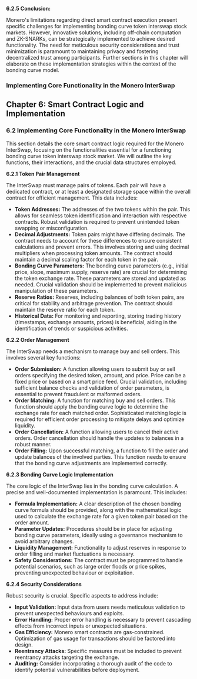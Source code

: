 **6.2.5 Conclusion:**

Monero's limitations regarding direct smart contract execution present specific challenges for implementing bonding curve token interswap stock markets.  However, innovative solutions, including off-chain computation and ZK-SNARKs, can be strategically implemented to achieve desired functionality.  The need for meticulous security considerations and trust minimization is paramount to maintaining privacy and fostering decentralized trust among participants. Further sections in this chapter will elaborate on these implementation strategies within the context of the bonding curve model.


### Implementing Core Functionality in the Monero InterSwap

## Chapter 6: Smart Contract Logic and Implementation

### 6.2 Implementing Core Functionality in the Monero InterSwap

This section details the core smart contract logic required for the Monero InterSwap, focusing on the functionalities essential for a functioning bonding curve token interswap stock market.  We will outline the key functions, their interactions, and the crucial data structures employed.

**6.2.1 Token Pair Management**

The InterSwap must manage pairs of tokens.  Each pair will have a dedicated contract, or at least a designated storage space within the overall contract for efficient management. This data includes:

* **Token Addresses:**  The addresses of the two tokens within the pair.  This allows for seamless token identification and interaction with respective contracts.  Robust validation is required to prevent unintended token swapping or misconfiguration.
* **Decimal Adjustments:**  Token pairs might have differing decimals. The contract needs to account for these differences to ensure consistent calculations and prevent errors.  This involves storing and using decimal multipliers when processing token amounts.  The contract should maintain a decimal scaling factor for each token in the pair.
* **Bonding Curve Parameters:** The bonding curve parameters (e.g., initial price, slope, maximum supply, reserve rate) are crucial for determining the token exchange rate. These parameters are stored and updated as needed.  Crucial validation should be implemented to prevent malicious manipulation of these parameters.
* **Reserve Ratios:** Reserves, including balances of both token pairs, are critical for stability and arbitrage prevention. The contract should maintain the reserve ratio for each token.
* **Historical Data:** For monitoring and reporting, storing trading history (timestamps, exchange amounts, prices) is beneficial, aiding in the identification of trends or suspicious activities.

**6.2.2 Order Management**

The InterSwap needs a mechanism to manage buy and sell orders. This involves several key functions:

* **Order Submission:**  A function allowing users to submit buy or sell orders specifying the desired token, amount, and price.  Price can be a fixed price or based on a smart price feed.  Crucial validation, including sufficient balance checks and validation of order parameters, is essential to prevent fraudulent or malformed orders.
* **Order Matching:**  A function for matching buy and sell orders.  This function should apply the bonding curve logic to determine the exchange rate for each matched order.  Sophisticated matching logic is required for efficient order processing to mitigate delays and optimize liquidity.
* **Order Cancellation:**  A function allowing users to cancel their active orders.   Order cancellation should handle the updates to balances in a robust manner.
* **Order Filling:**  Upon successful matching, a function to fill the order and update balances of the involved parties.  This function needs to ensure that the bonding curve adjustments are implemented correctly.


**6.2.3 Bonding Curve Logic Implementation**

The core logic of the InterSwap lies in the bonding curve calculation.  A precise and well-documented implementation is paramount. This includes:

* **Formula Implementation:** A clear description of the chosen bonding curve formula should be provided, along with the mathematical logic used to calculate the exchange rate for a given token pair based on the order amount.
* **Parameter Updates:**  Procedures should be in place for adjusting bonding curve parameters, ideally using a governance mechanism to avoid arbitrary changes.
* **Liquidity Management:**  Functionality to adjust reserves in response to order filling and market fluctuations is necessary.
* **Safety Considerations:** The contract must be programmed to handle potential scenarios, such as large order floods or price spikes, preventing unexpected behaviour or exploitation.

**6.2.4  Security Considerations**

Robust security is crucial.  Specific aspects to address include:

* **Input Validation:**  Input data from users needs meticulous validation to prevent unexpected behaviours and exploits.
* **Error Handling:**  Proper error handling is necessary to prevent cascading effects from incorrect inputs or unexpected situations.
* **Gas Efficiency:**  Monero smart contracts are gas-constrained. Optimization of gas usage for transactions should be factored into design.
* **Reentrancy Attacks:**  Specific measures must be included to prevent reentrancy attacks targeting the exchange.
* **Auditing:** Consider incorporating a thorough audit of the code to identify potential vulnerabilities before deployment.


